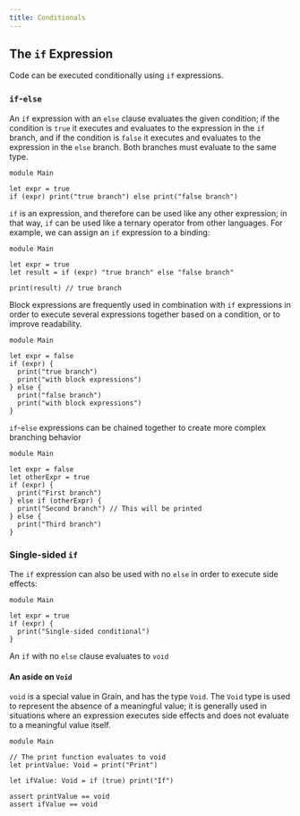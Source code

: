 ```yaml
---
title: Conditionals
---
```


## The `if` Expression

Code can be executed conditionally using `if` expressions.

### `if`-`else`

An `if` expression with an `else` clause evaluates the given condition; if the condition is `true` it executes and evaluates to the expression in the `if` branch, and if the condition is `false` it executes and evaluates to the expression in the `else` branch. Both branches must evaluate to the same type.

```grain
module Main

let expr = true
if (expr) print("true branch") else print("false branch")
```

`if` is an expression, and therefore can be used like any other expression; in that way, `if` can be used like a ternary operator from other languages. For example, we can assign an `if` expression to a binding:

```grain
module Main

let expr = true
let result = if (expr) "true branch" else "false branch"

print(result) // true branch
```

Block expressions are frequently used in combination with `if` expressions in order to execute several expressions together based on a condition, or to improve readability.

```grain
module Main

let expr = false
if (expr) {
  print("true branch")
  print("with block expressions")
} else {
  print("false branch")
  print("with block expressions")
}
```

`if`-`else` expressions can be chained together to create more complex branching behavior

```grain
module Main

let expr = false
let otherExpr = true
if (expr) {
  print("First branch")
} else if (otherExpr) {
  print("Second branch") // This will be printed
} else {
  print("Third branch")
}
```

### Single-sided `if`

The `if` expression can also be used with no `else` in order to execute side effects:

```grain
module Main

let expr = true
if (expr) {
  print("Single-sided conditional")
}
```

An `if` with no `else` clause evaluates to `void`

#### An aside on `Void`

`void` is a special value in Grain, and has the type `Void`. The `Void` type is used to represent the absence of a meaningful value; it is generally used in situations where an expression executes side effects and does not evaluate to a meaningful value itself.

```grain
module Main

// The print function evaluates to void
let printValue: Void = print("Print")

let ifValue: Void = if (true) print("If")

assert printValue == void
assert ifValue == void
```
